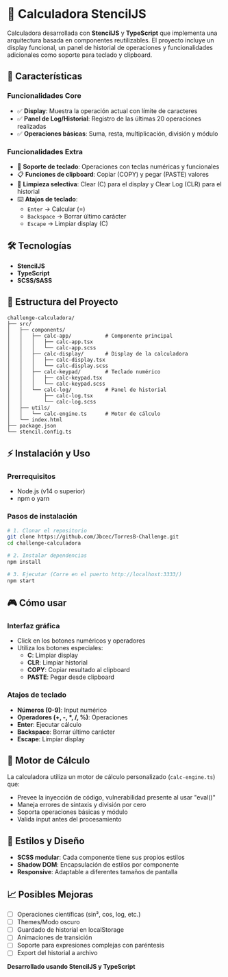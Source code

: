 # 🧮 Calculadora StencilJS

Calculadora  desarrollada con **StencilJS** y **TypeScript** que implementa una arquitectura basada en componentes reutilizables. El proyecto incluye un display funcional, un panel de historial de operaciones y funcionalidades adicionales como soporte para teclado y clipboard.

## 🚀 Características

### Funcionalidades Core
- ✅ **Display**: Muestra la operación actual con límite de caracteres
- ✅ **Panel de Log/Historial**: Registro de las últimas 20 operaciones realizadas
- ✅ **Operaciones básicas**: Suma, resta, multiplicación, división y módulo

### Funcionalidades Extra
- 🎯 **Soporte de teclado**: Operaciones con teclas numéricas y funcionales
- 📋 **Funciones de clipboard**: Copiar (COPY) y pegar (PASTE) valores
- 🧹 **Limpieza selectiva**: Clear (C) para el display y Clear Log (CLR) para el historial
- ⌨️ **Atajos de teclado**:
  - `Enter` → Calcular (=)
  - `Backspace` → Borrar último carácter
  - `Escape` → Limpiar display (C)

## 🛠️ Tecnologías

- **StencilJS** 
- **TypeScript** 
- **SCSS/SASS** 

## 📁 Estructura del Proyecto

```
challenge-calculadora/
├── src/
│   ├── components/
│   │   ├── calc-app/           # Componente principal
│   │   │   ├── calc-app.tsx
│   │   │   └── calc-app.scss
│   │   ├── calc-display/       # Display de la calculadora
│   │   │   ├── calc-display.tsx
│   │   │   └── calc-display.scss
│   │   ├── calc-keypad/        # Teclado numérico
│   │   │   ├── calc-keypad.tsx
│   │   │   └── calc-keypad.scss
│   │   └── calc-log/           # Panel de historial
│   │       ├── calc-log.tsx
│   │       └── calc-log.scss
│   ├── utils/
│   │   └── calc-engine.ts      # Motor de cálculo
│   └── index.html
├── package.json
└── stencil.config.ts
```

## ⚡ Instalación y Uso

### Prerrequisitos
- Node.js (v14 o superior)
- npm o yarn

### Pasos de instalación

```bash
# 1. Clonar el repositorio
git clone https://github.com/Jbcec/TorresB-Challenge.git
cd challenge-calculadora

# 2. Instalar dependencias
npm install

# 3. Ejecutar (Corre en el puerto http://localhost:3333/)
npm start
```

## 🎮 Cómo usar

### Interfaz gráfica
- Click en los botones numéricos y operadores
- Utiliza los botones especiales:
  - **C**: Limpiar display
  - **CLR**: Limpiar historial
  - **COPY**: Copiar resultado al clipboard
  - **PASTE**: Pegar desde clipboard

### Atajos de teclado
- **Números (0-9)**: Input numérico
- **Operadores (+, -, *, /, %)**: Operaciones
- **Enter**: Ejecutar cálculo
- **Backspace**: Borrar último carácter
- **Escape**: Limpiar display

## 🧪 Motor de Cálculo

La calculadora utiliza un motor de cálculo personalizado (`calc-engine.ts`) que:
- Prevee la inyección de código, vulnerabilidad presente al usar "eval()"
- Maneja errores de sintaxis y división por cero
- Soporta operaciones básicas y módulo
- Valida input antes del procesamiento

## 🎨 Estilos y Diseño

- **SCSS modular**: Cada componente tiene sus propios estilos
- **Shadow DOM**: Encapsulación de estilos por componente
- **Responsive**: Adaptable a diferentes tamaños de pantalla

## 📈 Posibles Mejoras

- [ ] Operaciones científicas (sin², cos, log, etc.)
- [ ] Themes/Modo oscuro
- [ ] Guardado de historial en localStorage
- [ ] Animaciones de transición
- [ ] Soporte para expresiones complejas con paréntesis
- [ ] Export del historial a archivo

**Desarrollado usando StencilJS y TypeScript**
